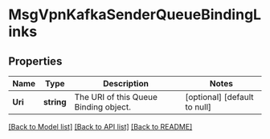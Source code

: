 # MsgVpnKafkaSenderQueueBindingLinks

## Properties
Name | Type | Description | Notes
------------ | ------------- | ------------- | -------------
**Uri** | **string** | The URI of this Queue Binding object. | [optional] [default to null]

[[Back to Model list]](../README.md#documentation-for-models) [[Back to API list]](../README.md#documentation-for-api-endpoints) [[Back to README]](../README.md)


